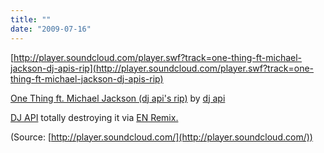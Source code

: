 ```yaml
---
title: ""
date: "2009-07-16"
---
```


[http://player.soundcloud.com/player.swf?track=one-thing-ft-michael-jackson-dj-apis-rip](http://player.soundcloud.com/player.swf?track=one-thing-ft-michael-jackson-dj-apis-rip)

[One Thing ft. Michael Jackson (dj api's rip)](http://soundcloud.com/dj-api/one-thing-ft-michael-jackson-dj-apis-rip) by [dj api](http://soundcloud.com/dj-api)

[DJ API](http://soundcloud.com/dj-api) totally destroying it via [EN Remix.](http://code.google.com/p/echo-nest-remix)

(Source: [http://player.soundcloud.com/](http://player.soundcloud.com/))
